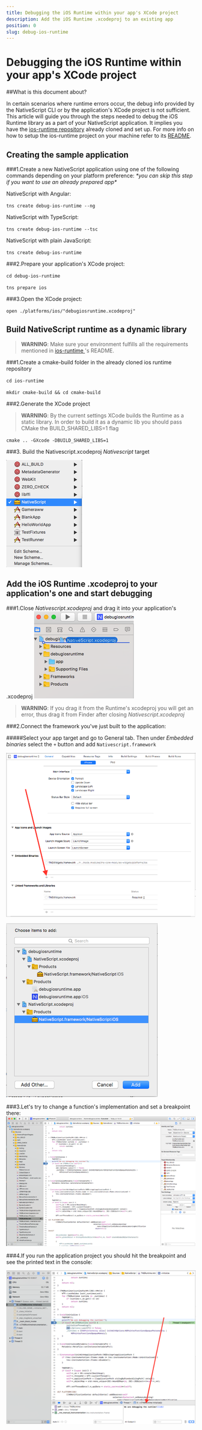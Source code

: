```yaml
---
title: Debugging the iOS Runtime within your app's XCode project
description: Add the iOS Runtime .xcodeproj to an existing app
position: 0
slug: debug-ios-runtime
---
```


# Debugging the iOS Runtime within your app's XCode project

##What is this document about?

In certain scenarios where runtime errors occur, the debug info provided by the NativeScript CLI or by the application's XCode project is not sufficient. This article will guide you through the steps needed to debug the iOS Runtime library as a part of your NativeScript application. It implies you have the [ios-runtime repository](https://github.com/NativeScript/ios-runtime) already cloned and set up. For more info on how to setup the ios-runtime project on your machine refer to its [README](https://github.com/NativeScript/ios-runtime/blob/master/README.md).

## Creating the sample application

###1.Create a new NativeScript application using one of the following commands depending on your platform preference: 
*\*you can skip this step if you want to use an already prepared app\**

NativeScript with Angular: 

`tns create debug-ios-runtime --ng`

NativeScript with TypeScript: 

`tns create debug-ios-runtime --tsc`

NativeScript with plain JavaScript: 

`tns create debug-ios-runtime`

###2.Prepare your application's XCode project:

`cd debug-ios-runtime`

`tns prepare ios`

###3.Open the XCode project:

`open ./platforms/ios/"debugiosruntime.xcodeproj"`

## Build NativeScript runtime as a dynamic library

> **WARNING**: Make sure your environment fulfills all the requirements mentioned in [ios-runtime ](https://github.com/NativeScript/ios-runtime)'s README.

###1.Create a cmake-build folder in the already cloned ios runtime repository 

`cd ios-runtime`

`mkdir cmake-build && cd cmake-build`

###2.Generate the XCode project

> **WARNING**: By the current settings XCode builds the Runtime as a static library. In order to build it as a dynamic lib you should pass CMake the BUILD\_SHARED_LIBS=1 flag

`cmake .. -GXcode -DBUILD_SHARED_LIBS=1`

###3. Build the Nativescript.xcodeproj *Nativescript* target

![Build NS](build-dynamic-target.png)

## Add the iOS Runtime .xcodeproj to your application's one and start debugging

###1.Close *Nativescript.xcodeproj* and drag it into your application's .xcodeproj 
![Drag xcodeproj](drag-runtime-proj.png)

> **WARNING**: If you drag it from the Runtime's xcodeproj you will get an error, thus drag it from Finder after closing *Nativescript.xcodeproj*

###2.Connect the framework you've just built to the application:

#####Select your app target and go to General tab. Then under *Embedded binaries* select the `+`  button and add `Nativescript.framework`

![Go to General](general-embed-binaries.png)

![Select NS Framework](select-ns-framework.png)

###3.Let's try to change a function's implementation and set a breakpoint there:
![Set breakpoint](set-breakpoint.png)

###4.If you run the application project you should hit the breakpoint and see the printed text in the console: 

![Hit breakpoint](hit-breakpoint.png)
